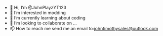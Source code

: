 - 👋 Hi, I’m @JohnPlayzYT123
- 👀 I’m interested in modding
- 🌱 I’m currently learning about coding
- 💞️ I’m looking to collaborate on ...
- 📫 How to reach me send me an email to:johntimothysales@outlook.com

<!---
JohnPlayzYT123/JohnPlayzYT123 is a ✨ special ✨ repository because its `README.md` (this file) appears on your GitHub profile.
You can click the Preview link to take a look at your changes.
--->
